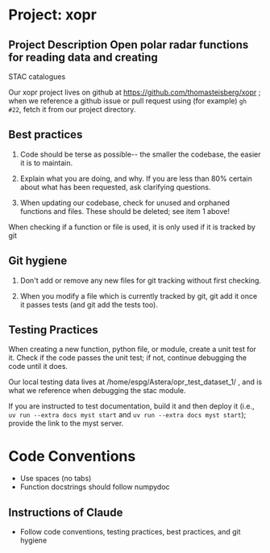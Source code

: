 # Project: xopr

## Project Description Open polar radar functions for reading data and creating
STAC catalogues

Our xopr project lives on github at https://github.com/thomasteisberg/xopr ;
when we reference a github issue or pull request using (for example) `gh #22`,
fetch it from our project directory.

## Best practices

  1. Code should be terse as possible-- the smaller the codebase, the easier it
     is to maintain.

  2. Explain what you are doing, and why. If you are less than 80% certain
     about what has been requested, ask clarifying questions.

  3. When updating our codebase, check for unused and orphaned functions and
     files. These should be deleted; see item 1 above!

When checking if a function or file is used, it is only used if it is tracked by git

## Git hygiene 

  1. Don't add or remove any new files for git tracking without first checking.

  2. When you modify a file which is currently tracked by git, git add it once
     it passes tests (and git add the tests too).

## Testing Practices

When creating a new function, python file, or module, create a unit test for
it. Check if the code passes the unit test; if not, continue debugging the code
until it does.

Our local testing data lives at /home/espg/Astera/opr_test_dataset_1/ , and is
what we reference when debugging the stac module.

If you are instructed to test documentation, build it and then deploy it (i.e.,
`uv run --extra docs myst start` and  `uv run --extra docs myst start`); provide
the link to the myst server.

# Code Conventions

- Use spaces (no tabs)
- Function docstrings should follow numpydoc

## Instructions of Claude
- Follow code conventions, testing practices, best practices, and git hygiene
